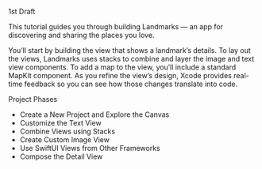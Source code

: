1st Draft

This tutorial guides you through building Landmarks — an app for discovering and sharing the places you love. 

You’ll start by building the view that shows a landmark’s details. To lay out the views, Landmarks uses stacks to combine
and layer the image and text view components. To add a map to the view, you’ll include a standard MapKit component. 
As you refine the view’s design, Xcode provides real-time feedback so you can see how those changes translate into code.

Project Phases
* Create a New Project and Explore the Canvas
* Customize the Text View
* Combine Views using Stacks
* Create Custom Image View
* Use SwiftUI Views from Other Frameworks
* Compose the Detail View
